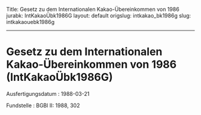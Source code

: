 Title: Gesetz zu dem Internationalen Kakao-Übereinkommen von 1986
jurabk: IntKakaoÜbk1986G
layout: default
origslug: intkakao_bk1986g
slug: intkakaouebk1986g

---

# Gesetz zu dem Internationalen Kakao-Übereinkommen von 1986 (IntKakaoÜbk1986G)

Ausfertigungsdatum
:   1988-03-21

Fundstelle
:   BGBl II: 1988, 302

